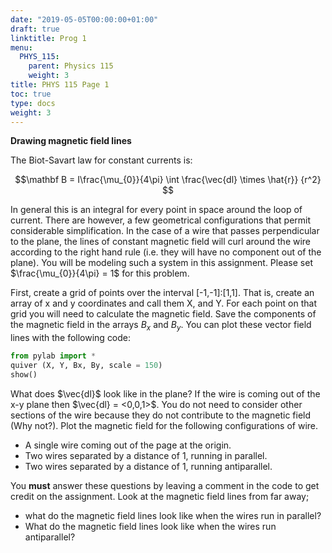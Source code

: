 ```yaml
---
date: "2019-05-05T00:00:00+01:00"
draft: true
linktitle: Prog 1
menu:
  PHYS_115:
    parent: Physics 115
    weight: 3
title: PHYS 115 Page 1
toc: true
type: docs
weight: 3
---
```


**Drawing magnetic field lines**

The Biot-Savart law for constant currents is:

$$\mathbf B = I\frac{\mu_{0}}{4\pi} \int \frac{\vec{dl} \times \hat{r}} {r^2} $$

In general this is an integral for every point in space around the loop of current. There are however, a few geometrical configurations that permit considerable simplification. In the case of a wire that passes perpendicular to the plane, the lines of constant magnetic field will curl around the wire according to the right hand rule (i.e. they will have no component out of the plane). You will be modeling such a system in this assignment.  Please set $\frac{\mu_{0}}{4\pi} = 1$  for this problem.

First, create a grid of points over the interval [-1,-1]:[1,1]. That is, create an array of x and y coordinates and call them X, and Y. For each point on that grid you will need to calculate the magnetic field. Save the components of the magnetic field in the arrays $B_x$ and $B_y$. You can plot these vector field lines with the following code:
```python
from pylab import *
quiver (X, Y, Bx, By, scale = 150)
show()
```

What does $\vec{dl}$ look like in the plane? If the wire is coming out of the x-y plane then $\vec{dl} = <0,0,1>$. You do not need to consider other sections of the wire because they do not contribute to the magnetic field (Why not?). Plot the magnetic field for the following configurations of wire.

* A single wire coming out of the page at the origin.
* Two wires separated by a distance of 1, running in parallel.
* Two wires separated by a distance of 1, running antiparallel.

You **must** answer these questions by leaving a comment in the code to get credit on the assignment. Look at the magnetic field lines from far away;

* what do the magnetic field lines look like when the wires run in parallel? 
* What do the magnetic field lines look like when the wires run antiparallel?



